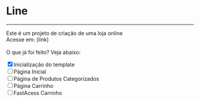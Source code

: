 <h1>Line</h1>
    <hr>
    <P>Este é um projeto de criação de uma loja online <br>Acesse em: (link)<br><br>O que já foi feito? Veja abaixo:</P>
    <ul style="list-style: none; padding: 0;">
        <li><input type="checkbox" name="name" id="name" checked>Inicialização do template</li> 
        <li><input type="checkbox" name="name" id="name">Página Inicial</li> 
        <li><input type="checkbox" name="name" id="name">Página de Produtos Categorizados</li> 
        <li><input type="checkbox" name="name" id="name">Página Carrinho</li> 
        <li><input type="checkbox" name="name" id="name">FastAcess Carrinho</li> 
    </ul>